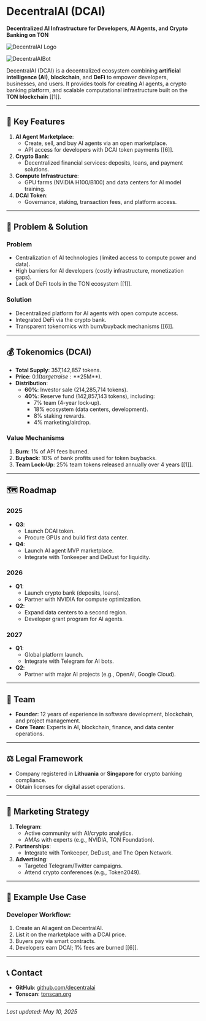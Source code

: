 
# DecentralAI (DCAI)  
**Decentralized AI Infrastructure for Developers, AI Agents, and Crypto Banking on TON**

![DecentralAI Logo]([https://raw.githubusercontent.com/decentralai/assets/main/logo-dcai.png](https://raw.githubusercontent.com/decode54/DecentralAI/refs/heads/main/logos/logo3d.png) )  

![DecentralAIBot](https://t.me/DecentralAIBot)

DecentralAI (DCAI) is a decentralized ecosystem combining **artificial intelligence (AI)**, **blockchain**, and **DeFi** to empower developers, businesses, and users. It provides tools for creating AI agents, a crypto banking platform, and scalable computational infrastructure built on the **TON blockchain** [[1]].  

---

## 📌 Key Features  
1. **AI Agent Marketplace**:  
   - Create, sell, and buy AI agents via an open marketplace.  
   - API access for developers with DCAI token payments [[6]].  
2. **Crypto Bank**:  
   - Decentralized financial services: deposits, loans, and payment solutions.  
3. **Compute Infrastructure**:  
   - GPU farms (NVIDIA H100/B100) and data centers for AI model training.  
4. **DCAI Token**:  
   - Governance, staking, transaction fees, and platform access.  

---

## 🧩 Problem & Solution  
### **Problem**  
- Centralization of AI technologies (limited access to compute power and data).  
- High barriers for AI developers (costly infrastructure, monetization gaps).  
- Lack of DeFi tools in the TON ecosystem [[1]].  

### **Solution**  
- Decentralized platform for AI agents with open compute access.  
- Integrated DeFi via the crypto bank.  
- Transparent tokenomics with burn/buyback mechanisms [[6]].  

---

## 💰 Tokenomics (DCAI)  
- **Total Supply**: 357,142,857 tokens.  
- **Price**: $0.1 (target raise: **$25M**).  
- **Distribution**:  
  - **60%**: Investor sale (214,285,714 tokens).  
  - **40%**: Reserve fund (142,857,143 tokens), including:  
    - 7% team (4-year lock-up).  
    - 18% ecosystem (data centers, development).  
    - 8% staking rewards.  
    - 4% marketing/airdrop.  

### **Value Mechanisms**  
1. **Burn**: 1% of API fees burned.  
2. **Buyback**: 10% of bank profits used for token buybacks.  
3. **Team Lock-Up**: 25% team tokens released annually over 4 years [[1]].  

---

## 🗺️ Roadmap  
### **2025**  
- **Q3**:  
  - Launch DCAI token.  
  - Procure GPUs and build first data center.  
- **Q4**:  
  - Launch AI agent MVP marketplace.  
  - Integrate with Tonkeeper and DeDust for liquidity.  

### **2026**  
- **Q1**:  
  - Launch crypto bank (deposits, loans).  
  - Partner with NVIDIA for compute optimization.  
- **Q2**:  
  - Expand data centers to a second region.  
  - Developer grant program for AI agents.  

### **2027**  
- **Q1**:  
  - Global platform launch.  
  - Integrate with Telegram for AI bots.  
- **Q2**:  
  - Partner with major AI projects (e.g., OpenAI, Google Cloud).  

---

## 👥 Team  
- **Founder**: 12 years of experience in software development, blockchain, and project management.  
- **Core Team**: Experts in AI, blockchain, finance, and data center operations.  

---

## ⚖️ Legal Framework  
- Company registered in **Lithuania** or **Singapore** for crypto banking compliance.  
- Obtain licenses for digital asset operations.  

---

## 📣 Marketing Strategy  
1. **Telegram**:  
   - Active community with AI/crypto analytics.  
   - AMAs with experts (e.g., NVIDIA, TON Foundation).  
2. **Partnerships**:  
   - Integrate with Tonkeeper, DeDust, and The Open Network.  
3. **Advertising**:  
   - Targeted Telegram/Twitter campaigns.  
   - Attend crypto conferences (e.g., Token2049).  

---

## 🚀 Example Use Case  
### **Developer Workflow**:  
1. Create an AI agent on DecentralAI.  
2. List it on the marketplace with a DCAI price.  
3. Buyers pay via smart contracts.  
4. Developers earn DCAI; 1% fees are burned [[6]].  

---


## 📞 Contact  
- **GitHub**: [github.com/decentralai](https://github.com/decode54/decentralai )  
- **Tonscan**: [tonscan.org](https://tonscan.org/ )  

---  
*Last updated: May 10, 2025*  
